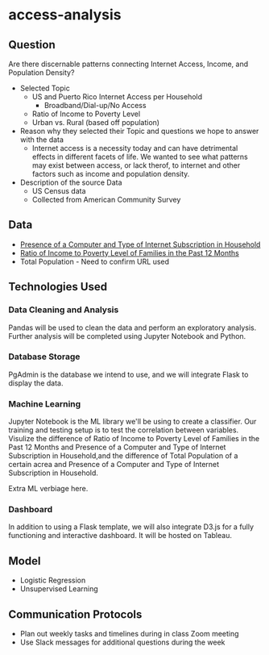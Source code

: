 # access-analysis

## Question

Are there discernable patterns connecting Internet Access, Income, and Population Density?
- Selected Topic
  - US and Puerto Rico Internet Access per Household
    - Broadband/Dial-up/No Access
  - Ratio of Income to Poverty Level
  - Urban vs. Rural (based off population)
- Reason why they selected their Topic and questions we hope to answer with the data
  - Internet access is a necessity today and can have detrimental effects in different facets of life. We wanted to see what patterns may exist between access, or lack therof, to internet and other factors such as income and population density.
- Description of the source Data
  - US Census data
  - Collected from American Community Survey

## Data
- [Presence of a Computer and Type of Internet Subscription in Household](https://data.census.gov/cedsci/table?q=internet%20access&g=0100000US%240500000&y=2018&d=ACS%201-Year%20Estimates%20Detailed%20Tables&tid=ACSDT1Y2018.B28003)
- [Ratio of Income to Poverty Level of Families in the Past 12 Months](https://data.census.gov/cedsci/table?q=income%20level&g=0100000US%240500000&y=2018&d=ACS%201-Year%20Estimates%20Detailed%20Tables)
- Total Population - Need to confirm URL used

## Technologies Used
### Data Cleaning and Analysis
Pandas will be used to clean the data and perform an exploratory analysis. Further analysis will be completed using Jupyter Notebook and Python.

### Database Storage
PgAdmin is the database we intend to use, and we will integrate Flask to display the data.

### Machine Learning
Jupyter Notebook is the ML library we'll be using to create a classifier. Our training and testing setup is to test the correlation between variables. Visulize the difference of Ratio of Income to Poverty Level of Families in the Past 12 Months and Presence of a Computer and Type of Internet Subscription in Household,and the difference of  Total Population of a certain acrea and Presence of a Computer and Type of Internet Subscription in Household. 

Extra ML verbiage here.

### Dashboard
In addition to using a Flask template, we will also integrate D3.js for a fully functioning and interactive dashboard. It will be hosted on Tableau.

## Model
- Logistic Regression
- Unsupervised Learning

## Communication Protocols
- Plan out weekly tasks and timelines during in class Zoom meeting
- Use Slack messages for additional questions during the week
